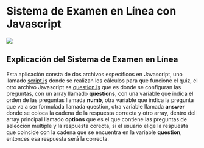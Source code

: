# Sistema de Examen en Línea con Javascript

<img src="https://i0.wp.com/www.configuroweb.com/wp-content/uploads/2022/07/Sistema-de-Examen-en-Linea-con-Javascript.png?resize=800%2C500&ssl=1">

<!-- wp:heading {"className":"wp-embed-aspect-16-9 wp-has-aspect-ratio","extUtilities":[]} -->
<h2 class="wp-embed-aspect-16-9 wp-has-aspect-ratio">Explicación del Sistema de Examen en Línea</h2>
<!-- /wp:heading -->

<!-- wp:paragraph {"className":"wp-embed-aspect-16-9 wp-has-aspect-ratio","extUtilities":[]} -->
<p class="wp-embed-aspect-16-9 wp-has-aspect-ratio">Esta aplicación consta de dos archivos específicos en Javascript, uno llamado <a href="https://github.com/configuroweb/quiz/blob/master/js/script.js" target="_blank" rel="noreferrer noopener">script.js</a> donde se realizan los cálculos para que funcione el quiz, el otro archivo Javascript es <a href="https://github.com/configuroweb/quiz/blob/master/js/questions.js" target="_blank" rel="noreferrer noopener">question.js</a> que es donde se configuran las preguntas, con un array llamado <strong>questions</strong>, con una variable que indica el orden de las preguntas llamada <strong>numb</strong>, otra variable que indica la pregunta que va a ser formulada llamada question, otra variable llamada <strong>answer</strong> donde se coloca la cadena de la respuesta correcta y otro array, dentro del array principal llamado <strong>options</strong> que es el que contiene las preguntas de selección multiple y la respuesta corecta, si el usuario elige la respuesta que coincide con la cadena que se encuentra en la variable <strong>question</strong>, entonces esa respuesta será la correcta.</p>
<!-- /wp:paragraph -->



